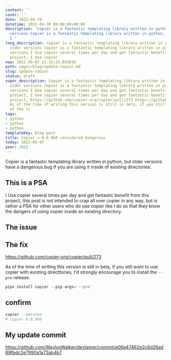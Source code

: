 ```yaml
---
content: ''
cover: ''
date: 2022-04-30
datetime: 2022-04-30 00:00:00+00:00
description: 'Copier is a fantastic templating library written in python, but older
  versions Copier is a fantastic templating library written in python, but older versions
  I '
long_description: Copier is a fantastic templating library written in python, but
  older versions Copier is a fantastic templating library written in python, but older
  versions I Use copier several times per day and get fantastic benefit from this
  project, I Use copier
now: 2022-05-07 21:32:25.893630
path: pages/blog/update-copier.md
slug: update-copier
status: draft
super_description: Copier is a fantastic templating library written in python, but
  older versions Copier is a fantastic templating library written in python, but older
  versions I Use copier several times per day and get fantastic benefit from this
  project, I Use copier several times per day and get fantastic benefit from this
  project, https://github.com/copier-org/copier/pull/273 https://github.com/copier-org/copier/pull/273
  As of the time of writing this version is still in beta, if you still want to As
  of the ti
tags:
- python
- python
- python
templateKey: blog-post
title: Copier < 6.0.0b0 considered dangerous
today: 2022-05-07
year: 2022
---
```


Copier is a fantastic templating library written in python, but older versions
have a dangerous bug if you are using it inside of existing directories.

## This is a PSA

I Use copier several times per day and get fantastic benefit from this project,
this post is not intended to crap all over copier in any way, but is rather a
PSA for other users who do use copier like I do so that they know the dangers
of using copier inside an existing directory.

## The issue

## The fix

https://github.com/copier-org/copier/pull/273

As of the time of writing this version is still in beta, if you still want to
use copier with existing directtories, I'd strongly encourage you to install
the `--pre` release.

``` python
pipx install copier --pip-args='--pre'
```

## confirm

``` bash
copier --version
# copier 6.0.0b0
```


## My update commit

https://github.com/WaylonWalker/devtainer/commit/a06e47462e2c6d26ad69fbdc2e7990a1a73ab4b7